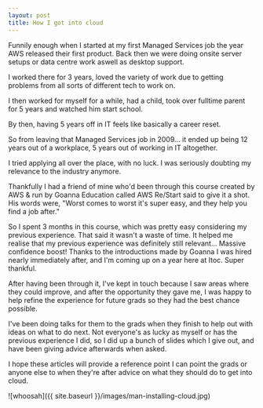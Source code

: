 ```yaml
---
layout: post
title: How I got into cloud
---
```


Funnily enough when I started at my first Managed Services job the year AWS released their first product.  Back then we were doing onsite server setups or data centre work aswell as desktop support.

I worked there for 3 years, loved the variety of work due to getting problems from all sorts of different tech to work on.

I then worked for myself for a while, had a child, took over fulltime parent for 5 years and watched him start school.

By then, having 5 years off in IT feels like basically a career reset.

So from leaving that Managed Services job in 2009... it ended up being 12 years out of a workplace, 5 years out of working in IT altogether.

I tried applying all over the place, with no luck.  I was seriously doubting my relevance to the industry anymore.

Thankfully I had a friend of mine who'd been through this course created by AWS & run by Goanna Education called AWS Re/Start said to give it a shot.  His words were, "Worst comes to worst it's super easy, and they help you find a job after."

So I spent 3 months in this course, which was pretty easy considering my previous experience.  That said it wasn't a waste of time.  It helped me realise that my previous experience was definitely still relevant... Massive confidence boost!  Thanks to the introductions made by Goanna I was hired nearly immediately after, and I'm coming up on a year here at Itoc.  Super thankful.

After having been through it, I've kept in touch because I saw areas where they could improve, and after the opportunity they gave me, I was happy to help refine the experience for future grads so they had the best chance possible.

I've been doing talks for them to the grads when they finish to help out with ideas on what to do next.  Not everyone's as lucky as myself or has the previous experience I did, so I did up a bunch of slides which I give out, and have been giving advice afterwards when asked.

I hope these articles will provide a reference point I can point the grads or anyone else to when they're after advice on what they should do to get into cloud.

![whoosah]({{ site.baseurl }}/images/man-installing-cloud.jpg)